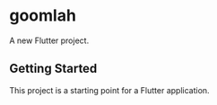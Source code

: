# goomlah

A new Flutter project.

## Getting Started

This project is a starting point for a Flutter application.

